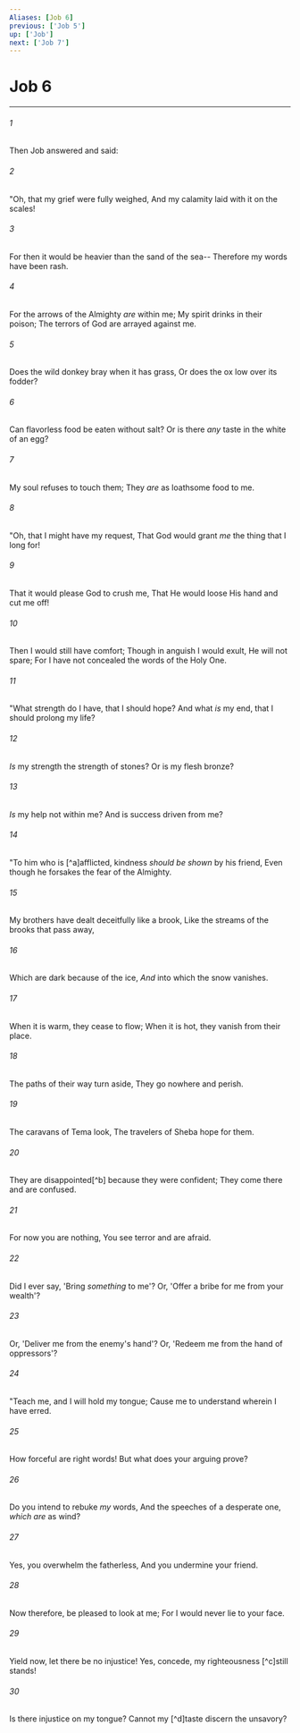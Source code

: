 ```yaml
---
Aliases: [Job 6]
previous: ['Job 5']
up: ['Job']
next: ['Job 7']
---
```

# Job 6

***


###### 1 
Then Job answered and said: 

###### 2 
"Oh, that my grief were fully weighed, And my calamity laid with it on the scales! 

###### 3 
For then it would be heavier than the sand of the sea-- Therefore my words have been rash. 

###### 4 
For the arrows of the Almighty _are_ within me; My spirit drinks in their poison; The terrors of God are arrayed against me. 

###### 5 
Does the wild donkey bray when it has grass, Or does the ox low over its fodder? 

###### 6 
Can flavorless food be eaten without salt? Or is there _any_ taste in the white of an egg? 

###### 7 
My soul refuses to touch them; They _are_ as loathsome food to me. 

###### 8 
"Oh, that I might have my request, That God would grant _me_ the thing that I long for! 

###### 9 
That it would please God to crush me, That He would loose His hand and cut me off! 

###### 10 
Then I would still have comfort; Though in anguish I would exult, He will not spare; For I have not concealed the words of the Holy One. 

###### 11 
"What strength do I have, that I should hope? And what _is_ my end, that I should prolong my life? 

###### 12 
_Is_ my strength the strength of stones? Or is my flesh bronze? 

###### 13 
_Is_ my help not within me? And is success driven from me? 

###### 14 
"To him who is [^a]afflicted, kindness _should be shown_ by his friend, Even though he forsakes the fear of the Almighty. 

###### 15 
My brothers have dealt deceitfully like a brook, Like the streams of the brooks that pass away, 

###### 16 
Which are dark because of the ice, _And_ into which the snow vanishes. 

###### 17 
When it is warm, they cease to flow; When it is hot, they vanish from their place. 

###### 18 
The paths of their way turn aside, They go nowhere and perish. 

###### 19 
The caravans of Tema look, The travelers of Sheba hope for them. 

###### 20 
They are disappointed[^b] because they were confident; They come there and are confused. 

###### 21 
For now you are nothing, You see terror and are afraid. 

###### 22 
Did I ever say, 'Bring _something_ to me'? Or, 'Offer a bribe for me from your wealth'? 

###### 23 
Or, 'Deliver me from the enemy's hand'? Or, 'Redeem me from the hand of oppressors'? 

###### 24 
"Teach me, and I will hold my tongue; Cause me to understand wherein I have erred. 

###### 25 
How forceful are right words! But what does your arguing prove? 

###### 26 
Do you intend to rebuke _my_ words, And the speeches of a desperate one, _which are_ as wind? 

###### 27 
Yes, you overwhelm the fatherless, And you undermine your friend. 

###### 28 
Now therefore, be pleased to look at me; For I would never lie to your face. 

###### 29 
Yield now, let there be no injustice! Yes, concede, my righteousness [^c]still stands! 

###### 30 
Is there injustice on my tongue? Cannot my [^d]taste discern the unsavory?
